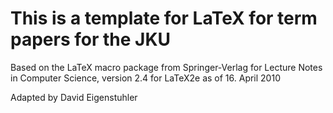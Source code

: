 # This is a template for LaTeX for term papers for the JKU

Based on the LaTeX macro package from Springer-Verlag for Lecture Notes in Computer Science, version 2.4 for LaTeX2e as of 16. April 2010   

Adapted by David Eigenstuhler
